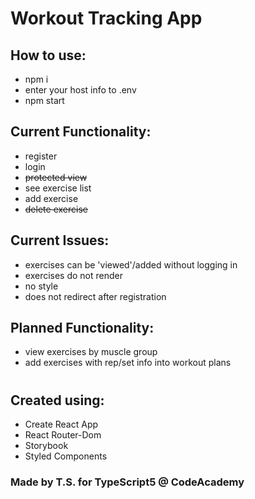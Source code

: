 # Workout Tracking App

## How to use:

- npm i
- enter your host info to .env
- npm start

## Current Functionality:

- register
- login
- ~~protected view~~
- see exercise list
- add exercise
- ~~delete exercise~~

## Current Issues:

- exercises can be 'viewed'/added without logging in
- exercises do not render
- no style
- does not redirect after registration

## Planned Functionality:

- view exercises by muscle group
- add exercises with rep/set info into workout plans

#

## Created using:

- Create React App
- React Router-Dom
- Storybook
- Styled Components

### Made by T.S. for TypeScript5 @ CodeAcademy
